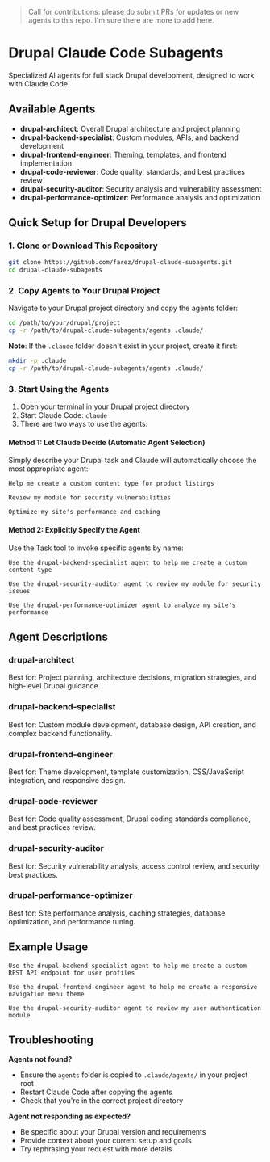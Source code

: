 > Call for contributions: please do submit PRs for updates or new agents to this repo. I'm sure there are more to add here.

# Drupal Claude Code Subagents

Specialized AI agents for full stack Drupal development, designed to work with Claude Code.

## Available Agents

- **drupal-architect**: Overall Drupal architecture and project planning
- **drupal-backend-specialist**: Custom modules, APIs, and backend development
- **drupal-frontend-engineer**: Theming, templates, and frontend implementation
- **drupal-code-reviewer**: Code quality, standards, and best practices review
- **drupal-security-auditor**: Security analysis and vulnerability assessment
- **drupal-performance-optimizer**: Performance analysis and optimization

## Quick Setup for Drupal Developers

### 1. Clone or Download This Repository

```bash
git clone https://github.com/farez/drupal-claude-subagents.git
cd drupal-claude-subagents
```

### 2. Copy Agents to Your Drupal Project

Navigate to your Drupal project directory and copy the agents folder:

```bash
cd /path/to/your/drupal/project
cp -r /path/to/drupal-claude-subagents/agents .claude/
```

**Note**: If the `.claude` folder doesn't exist in your project, create it first:

```bash
mkdir -p .claude
cp -r /path/to/drupal-claude-subagents/agents .claude/
```

### 3. Start Using the Agents

1. Open your terminal in your Drupal project directory
2. Start Claude Code: `claude`
3. There are two ways to use the agents:

#### Method 1: Let Claude Decide (Automatic Agent Selection)
Simply describe your Drupal task and Claude will automatically choose the most appropriate agent:

```
Help me create a custom content type for product listings
```

```
Review my module for security vulnerabilities
```

```
Optimize my site's performance and caching
```

#### Method 2: Explicitly Specify the Agent
Use the Task tool to invoke specific agents by name:

```
Use the drupal-backend-specialist agent to help me create a custom content type
```

```
Use the drupal-security-auditor agent to review my module for security issues
```

```
Use the drupal-performance-optimizer agent to analyze my site's performance
```

## Agent Descriptions

### drupal-architect
Best for: Project planning, architecture decisions, migration strategies, and high-level Drupal guidance.

### drupal-backend-specialist  
Best for: Custom module development, database design, API creation, and complex backend functionality.

### drupal-frontend-engineer
Best for: Theme development, template customization, CSS/JavaScript integration, and responsive design.

### drupal-code-reviewer
Best for: Code quality assessment, Drupal coding standards compliance, and best practices review.

### drupal-security-auditor
Best for: Security vulnerability analysis, access control review, and security best practices.

### drupal-performance-optimizer
Best for: Site performance analysis, caching strategies, database optimization, and performance tuning.

## Example Usage

```
Use the drupal-backend-specialist agent to help me create a custom REST API endpoint for user profiles
```

```
Use the drupal-frontend-engineer agent to help me create a responsive navigation menu theme
```

```
Use the drupal-security-auditor agent to review my user authentication module
```

## Troubleshooting

**Agents not found?**
- Ensure the `agents` folder is copied to `.claude/agents/` in your project root
- Restart Claude Code after copying the agents
- Check that you're in the correct project directory

**Agent not responding as expected?**
- Be specific about your Drupal version and requirements
- Provide context about your current setup and goals
- Try rephrasing your request with more details
